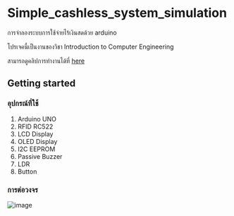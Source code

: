 # Simple_cashless_system_simulation

การจำลองระบบการใช้จ่ายไร้เงินสดด้วย arduino

โปรเจคนี้เป็นงานของวิชา Introduction to Computer Engineering 

สามารถดูคลิปการทำงานได้ที่ [here](https://youtu.be/Rq-7kNo35-c)

## Getting started
### อุปกรณ์ที่ใช้

1. Arduino UNO
2. RFID RC522
3. LCD Display
4. OLED Display
5. I2C EEPROM 
6. Passive Buzzer
7. LDR
8. Button

### การต่อวงจร

![image](https://github.com/GmBeHappy/Simple_cashless_system_simulation/blob/main/main.jpg)
